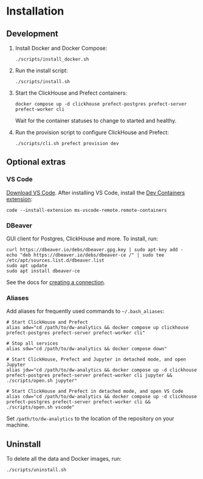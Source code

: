 # Installation

## Development

1. Install Docker and Docker Compose:

    ```shell
    ./scripts/install_docker.sh
    ```

2. Run the install script:

    ```shell
    ./scripts/install.sh
    ```

3. Start the ClickHouse and Prefect containers:

    ```shell
    docker compose up -d clickhouse prefect-postgres prefect-server prefect-worker cli
    ```

    Wait for the container statuses to change to started and healthy.

4. Run the provision script to configure ClickHouse and Prefect:

    ```shell
    ./scripts/cli.sh prefect provision dev
    ```

## Optional extras

### VS Code

[Download VS Code](https://code.visualstudio.com/). After installing VS Code, install the [Dev Containers extension](https://marketplace.visualstudio.com/items?itemName=ms-vscode-remote.remote-containers):

```shell
code --install-extension ms-vscode-remote.remote-containers
```

### DBeaver

GUI client for Postgres, ClickHouse and more. To install, run:

```shell
curl https://dbeaver.io/debs/dbeaver.gpg.key | sudo apt-key add -
echo "deb https://dbeaver.io/debs/dbeaver-ce /" | sudo tee /etc/apt/sources.list.d/dbeaver.list
sudo apt update
sudo apt install dbeaver-ce
```

See the docs for [creating a connection](https://github.com/dbeaver/dbeaver/wiki/Create-Connection).

### Aliases

Add aliases for frequently used commands to `~/.bash_aliases`:

```shell
# Start ClickHouse and Prefect
alias adw="cd /path/to/dw-analytics && docker compose up clickhouse prefect-postgres prefect-server prefect-worker cli"

# Stop all services
alias sdw="cd /path/to/dw-analytics && docker compose down"

# Start ClickHouse, Prefect and Jupyter in detached mode, and open Jupyter
alias jdw="cd /path/to/dw-analytics && docker compose up -d clickhouse prefect-postgres prefect-server prefect-worker cli jupyter && ./scripts/open.sh jupyter"

# Start ClickHouse and Prefect in detached mode, and open VS Code
alias cdw="cd /path/to/dw-analytics && docker compose up -d clickhouse prefect-postgres prefect-server prefect-worker cli && ./scripts/open.sh vscode"
```

Set `/path/to/dw-analytics` to the location of the repository on your machine.

## Uninstall

To delete all the data and Docker images, run:

```shell
./scripts/uninstall.sh
```
